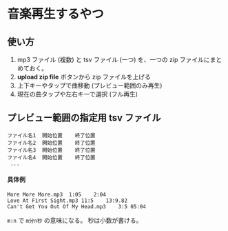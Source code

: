 
# 音楽再生するやつ

## 使い方

1. mp3 ファイル (複数) と tsv ファイル (一つ) を、一つの zip ファイルにまとめておく。
1. __upload zip file__ ボタンから zip ファイルを上げる
1. 上下キーやタップで曲移動 (プレビュー範囲のみ再生)
1. 現在の曲タップや左右キーで選択 (フル再生)


## プレビュー範囲の指定用 tsv ファイル

```tsv
ファイル名1	開始位置	終了位置
ファイル名2	開始位置	終了位置
ファイル名3	開始位置	終了位置
ファイル名4	開始位置	終了位置
 ...
```

#### 具体例

```tsv:data.tsv
More More More.mp3	1:05	2:04
Love At First Sight.mp3	11:5	13:9.82
Can't Get You Out Of My Head.mp3	3:5	05:04
```

`m:n` で `m分n秒` の意味になる。
秒は小数が書ける。
